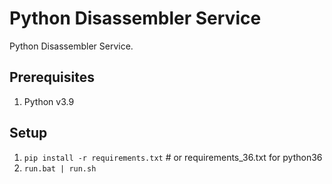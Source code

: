 # Python Disassembler Service

Python Disassembler Service.

## Prerequisites
1.  Python v3.9

## Setup
1.  `pip install -r requirements.txt`  # or requirements_36.txt for python36
2.  `run.bat | run.sh`

